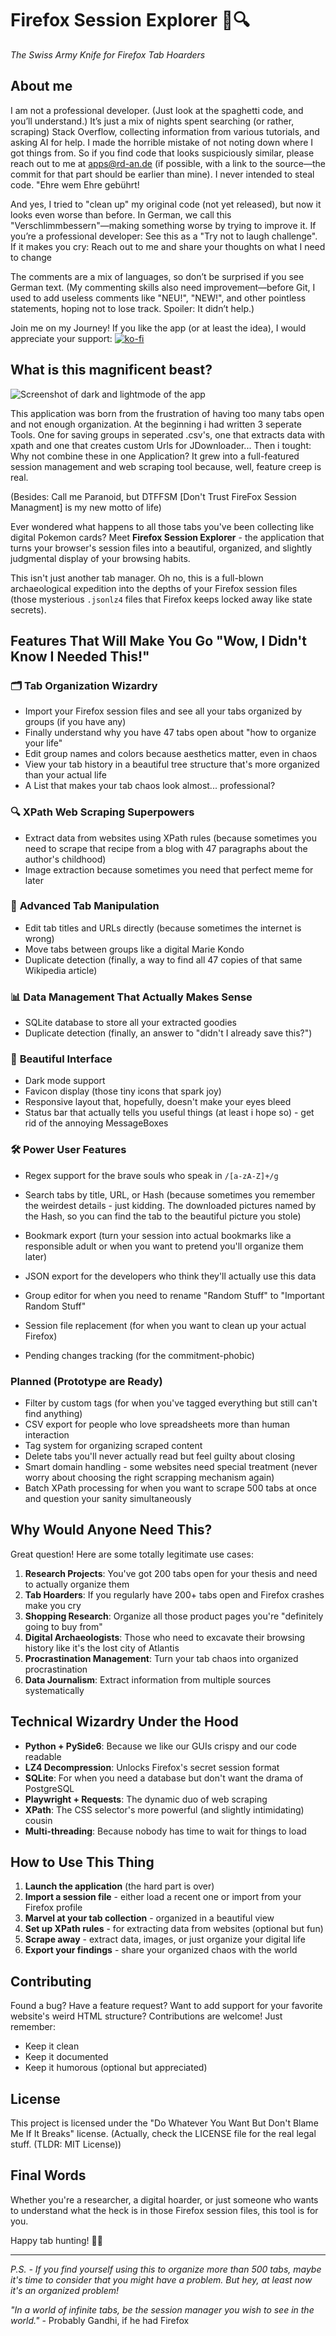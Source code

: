 # Firefox Session Explorer 🦊🔍

*The Swiss Army Knife for Firefox Tab Hoarders*

## About me
I am not a professional developer. (Just look at the spaghetti code, and you’ll understand.)
It’s just a mix of nights spent searching (or rather, scraping) Stack Overflow, collecting information from various tutorials, and asking AI for help. 
I made the horrible mistake of not noting down where I got things from. So if you find code that looks suspiciously similar, please reach out to me at apps@rd-an.de (if possible, with a link to the source—the commit for that part should be earlier than mine). I never intended to steal code. "Ehre wem Ehre gebührt!

And yes, I tried to "clean up" my original code (not yet released), but now it looks even worse than before. In German, we call this "Verschlimmbessern"—making something worse by trying to improve it.
If you’re a professional developer: See this as a "Try not to laugh challenge". If it makes you cry: Reach out to me and share your thoughts on what I need to change

The comments are a mix of languages, so don’t be surprised if you see German text. (My commenting skills also need improvement—before Git, I used to add useless comments like "NEU!", "NEW!", and other pointless statements, hoping not to lose track. Spoiler: It didn’t help.)

Join me on my Journey! If you like the app (or at least the idea), I would appreciate your support:
[![ko-fi](https://ko-fi.com/img/githubbutton_sm.svg)](https://ko-fi.com/U7U41M4Z2E)


## What is this magnificent beast?

![Screenshot of dark and lightmode of the app](https://rd-an.de/dark-light_ffsm.jpg)

This application was born from the frustration of having too many tabs open and not enough organization. 
At the beginning i had written 3 seperate Tools. One for saving groups in seperated .csv's, one that extracts data with xpath and one that creates custom Urls for JDownloader... 
Then i tought: Why not combine these in one Application?
It grew into a full-featured session management and web scraping tool because, well, feature creep is real.

(Besides: Call me Paranoid, but DTFFSM [Don't Trust FireFox Session Managment] is my new motto of life)

Ever wondered what happens to all those tabs you've been collecting like digital Pokemon cards? Meet **Firefox Session Explorer** - the application that turns your browser's session files into a beautiful, organized, and slightly judgmental display of your browsing habits.

This isn't just another tab manager. Oh no, this is a full-blown archaeological expedition into the depths of your Firefox session files (those mysterious `.jsonlz4` files that Firefox keeps locked away like state secrets).

## Features That Will Make You Go "Wow, I Didn't Know I Needed This!"

### 🗂️ **Tab Organization Wizardry**
- Import your Firefox session files and see all your tabs organized by groups (if you have any)
- Finally understand why you have 47 tabs open about "how to organize your life"
- Edit group names and colors because aesthetics matter, even in chaos
- View your tab history in a beautiful tree structure that's more organized than your actual life
- A List that makes your tab chaos look almost... professional?

### 🔍 **XPath Web Scraping Superpowers**
- Extract data from websites using XPath rules (because sometimes you need to scrape that recipe from a blog with 47 paragraphs about the author's childhood)
- Image extraction because sometimes you need that perfect meme for later

### 🔧 **Advanced Tab Manipulation**
- Edit tab titles and URLs directly (because sometimes the internet is wrong)
- Move tabs between groups like a digital Marie Kondo
- Duplicate detection (finally, a way to find all 47 copies of that same Wikipedia article)

### 📊 **Data Management That Actually Makes Sense**
- SQLite database to store all your extracted goodies
- Duplicate detection (finally, an answer to "didn't I already save this?")

### 🎨 **Beautiful Interface**
- Dark mode support
- Favicon display (those tiny icons that spark joy)
- Responsive layout that, hopefully, doesn't make your eyes bleed
- Status bar that actually tells you useful things (at least i hope so) - get rid of the annoying MessageBoxes

### 🛠️ **Power User Features**
- Regex support for the brave souls who speak in `/[a-zA-Z]+/g`
- Search tabs by title, URL, or Hash (because sometimes you remember the weirdest details - just kidding. The downloaded pictures named by the Hash, so you can find the tab to the beautiful picture you stole)
- Bookmark export (turn your session into actual bookmarks like a responsible adult or  when you want to pretend you'll organize them later)
- JSON export for the developers who think they'll actually use this data

- Group editor for when you need to rename "Random Stuff" to "Important Random Stuff"
- Session file replacement (for when you want to clean up your actual Firefox)
- Pending changes tracking (for the commitment-phobic)

### **Planned (Prototype are Ready)** 
- Filter by custom tags (for when you've tagged everything but still can't find anything)
- CSV export for people who love spreadsheets more than human interaction
- Tag system for organizing scraped content
- Delete tabs you'll never actually read but feel guilty about closing
- Smart domain handling - some websites need special treatment (never worry about choosing the right scrapping mechanism again)
- Batch XPath processing for when you want to scrape 500 tabs at once and question your sanity simultaneously

## Why Would Anyone Need This?

Great question! Here are some totally legitimate use cases:

1. **Research Projects**: You've got 200 tabs open for your thesis and need to actually organize them
2. **Tab Hoarders**: If you regularly have 200+ tabs open and Firefox crashes make you cry
3. **Shopping Research**: Organize all those product pages you're "definitely going to buy from"
4. **Digital Archaeologists**: Those who need to excavate their browsing history like it's the lost city of Atlantis
5. **Procrastination Management**: Turn your tab chaos into organized procrastination
6. **Data Journalism**: Extract information from multiple sources systematically

## Technical Wizardry Under the Hood

- **Python + PySide6**: Because we like our GUIs crispy and our code readable
- **LZ4 Decompression**: Unlocks Firefox's secret session format
- **SQLite**: For when you need a database but don't want the drama of PostgreSQL
- **Playwright + Requests**: The dynamic duo of web scraping
- **XPath**: The CSS selector's more powerful (and slightly intimidating) cousin
- **Multi-threading**: Because nobody has time to wait for things to load

## How to Use This Thing

1. **Launch the application** (the hard part is over)
2. **Import a session file** - either load a recent one or import from your Firefox profile
3. **Marvel at your tab collection** - organized in a beautiful view
4. **Set up XPath rules** - for extracting data from websites (optional but fun)
5. **Scrape away** - extract data, images, or just organize your digital life
6. **Export your findings** - share your organized chaos with the world


## Contributing

Found a bug? Have a feature request? Want to add support for your favorite website's weird HTML structure? Contributions are welcome! Just remember:

- Keep it clean
- Keep it documented
- Keep it humorous (optional but appreciated)

## License

This project is licensed under the "Do Whatever You Want But Don't Blame Me If It Breaks" license. (Actually, check the LICENSE file for the real legal stuff. (TLDR: MIT License))

## Final Words

Whether you're a researcher, a digital hoarder, or just someone who wants to understand what the heck is in those Firefox session files, this tool is for you.

Happy tab hunting! 🦊✨

---

*P.S. - If you find yourself using this to organize more than 500 tabs, maybe it's time to consider that you might have a problem. But hey, at least now it's an organized problem!*

*"In a world of infinite tabs, be the session manager you wish to see in the world."* - Probably Gandhi, if he had Firefox
